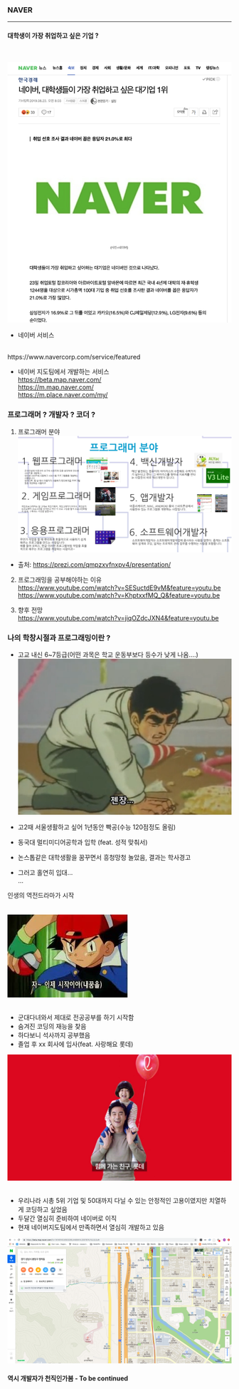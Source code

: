 ### NAVER

---
#### 대학생이 가장 취업하고 싶은 기업 ?
<br>

![대학생이 가장 취업하고 싶은 기업?](./img/naver_01.png)
- 네이버 서비스
<br>
https://www.navercorp.com/service/featured

- 네이버 지도팀에서 개발하는 서비스 
<br>https://beta.map.naver.com/
<br>https://m.map.naver.com/
<br>https://m.place.naver.com/my/


### 프로그래머 ? 개발자 ? 코더 ? 

1. 프로그래머 분야
<br>![프로그래머](./img/programmer.png)
- 출처: https://prezi.com/qmpzxvfnxpv4/presentation/


2. 프로그래밍을 공부해야하는 이유
<br>https://www.youtube.com/watch?v=SESuctdE9vM&feature=youtu.be
<br>https://www.youtube.com/watch?v=KhptxxfMQ_Q&feature=youtu.be

3. 향후 전망
<br>https://www.youtube.com/watch?v=jiqOZdcJXN4&feature=youtu.be

### 나의 학창시절과 프로그래밍이란 ?

- 고교 내신 6~7등급(어떤 과목은 학교 운동부보다 등수가 낮게 나옴....)
![OTL](./img/orz.png)

- 고2때 서울생활하고 싶어 1년동안 빡공(수능 120점정도 올림)
- 동국대 멀티미디어공학과 입학 (feat. 성적 맞춰서)
- 논스톱같은 대학생활을 꿈꾸면서 흥청망청 놀았음, 결과는 학사경고
- 그러고 홀연히 입대...
<br>...

인생의 역전드라마가 시작
<br>
<br>
<br>
![START](./img/start.jpeg)
<br>
<br>

- 군대다녀와서 제대로 전공공부를 하기 시작함
- 숨겨진 코딩의 재능을 찾음
- 하다보니 석사까지 공부했음
- 졸업 후 xx 회사에 입사(feat. 사랑해요 롯데)

![LOTTE](./img/lotte.jpg)
<br>
<br>

- 우리나라 시총 5위 기업 및 50대까지 다닐 수 있는 안정적인 고용이였지만 치열하게 코딩하고 싶었음
- 두달간 열심히 준비하여 네이버로 이직
- 현재 네이버지도팀에서 만족하면서 열심히 개발하고 있음


![MAP](./img/naver-map.png)


#### 역시 개발자가 천직인가봄 - To be continued









